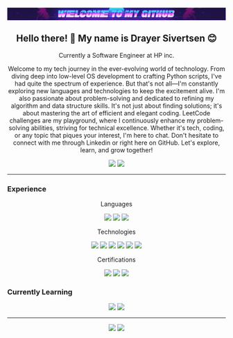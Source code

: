 <p align="center">
  <img src="https://github.com/DrayerSivertsen/drayersivertsen/blob/Projects/images/new_banner.gif" style="width:1000px; width-max:200%; height:auto; display: block; margin: 0 auto;">
</p>

<h2 align="center">Hello there! 👋 My name is Drayer Sivertsen 😊 </h2>

<p align="center">Currently a Software Engineer at HP inc.</p>
<p align="center">Welcome to my tech journey in the ever-evolving world of technology. From diving deep into low-level OS development to crafting Python scripts, I've had quite the spectrum of experience. But that's not all—I'm constantly exploring new languages and technologies to keep the excitement alive. I'm also passionate about problem-solving and dedicated to refining my algorithm and data structure skills. It's not just about finding solutions; it's about mastering the art of efficient and elegant coding. LeetCode challenges are my playground, where I continuously enhance my problem-solving abilities, striving for technical excellence. Whether it's tech, coding, or any topic that piques your interest, I'm here to chat. Don't hesitate to connect with me through Linkedin or right here on GitHub. Let's explore, learn, and grow together!</p>

<p align="center"><a href="https://www.linkedin.com/in/drayersivertsen/"><img src="https://img.shields.io/badge/linkedin-%230077B5.svg?&style=for-the-badge&logo=linkedin&logoColor=white" ></a>
<a href="mailto:drayer.sivertsen@wsu.edu"><img src="https://img.shields.io/badge/gmail-%23D14836.svg?&style=for-the-badge&logo=gmail&logoColor=white" /></a></p>

<hr>
  
<h3>Experience</h3>
<p align="center">Languages</p>
<p align="center">
  <img src="https://img.shields.io/badge/C%2FC%2B%2B-white?style=for-the-badge&logo=C%2B%2B&logoColor=%23FFFFFF&color=%23044F88">
  <img src="https://img.shields.io/badge/Python-white?style=for-the-badge&logo=python&logoColor=%23FFFFFF&color=4B8BBE">
  <img src="https://img.shields.io/badge/C%23-white?style=for-the-badge&logo=C-Sharp&logoColor=%23FFFFFF&color=AC1B2F">
</p>

<p align="center">Technologies</p>
<p align="center">
  <img src="https://img.shields.io/badge/GITHUB-white?style=for-the-badge&logo=GitHub&logoColor=%23FFFFFF&color=black">
  <img src="https://img.shields.io/badge/AWS-white?style=for-the-badge&logo=Amazon&logoColor=%23FFFFFF&color=FF9900">
  <img src="https://img.shields.io/badge/Azure-white?style=for-the-badge&logo=Microsoft&logoColor=%23FFFFFF&color=001440">
  <img src="https://img.shields.io/badge/GOOGLE TEST-white?style=for-the-badge&logo=Google&logoColor=%23FFFFFF&color=F72A25">
  <img src="https://img.shields.io/badge/Linux-white?style=for-the-badge&logo=Linux&logoColor=%23FFFFFF&color=E6B706">
  <img src="https://img.shields.io/badge/Operating%20Systems-white?style=for-the-badge&logoColor=%23FFFFFF&color=00BD9F">
</p>

<p align="center">Certifications</p>
<p align="center">
  <img src="https://img.shields.io/badge/AWS%20Cloud%20Practitioner-white?style=for-the-badge&logo=Amazon&logoColor=%23FFFFFF&color=966FD6">
  <img src="https://img.shields.io/badge/AWS%20Certified%20Developer%20%E2%80%93%20Associates-white?style=for-the-badge&logo=Amazon&logoColor=%23FFFFFF&color=1352AB">
  <img src="https://img.shields.io/badge/Microsoft%20Azure%20Fundamentals-white?style=for-the-badge&logo=Microsoft&logoColor=%23FFFFFF&color=001440">
</p>


<h3>Currently Learning</h3>
<p align="center">
  <img src="https://img.shields.io/badge/TypeScript-white?logo=TypeScript&logoColor=%23FFFFFF&color=FF0074">
  <img src="https://img.shields.io/badge/Kubernetes-white?logo=Kubernetes&logoColor=%23FFFFFF&color=1B9F13">
</p>

<hr>

<p align="center">
  <img src="https://github-readme-stats.vercel.app/api?username=drayersivertsen&show_icons=true&include_all_commits=true&count_private=true&theme=dark&hide_border=true" width="400">
  <img src="https://github-readme-streak-stats.herokuapp.com?user=drayersivertsen&include_all_commits=true&count_private=true&theme=dark&hide_border=true" width="425">
</p>


